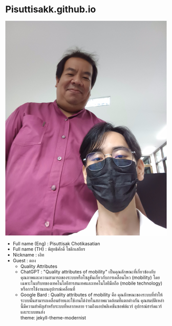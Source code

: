 # Pisuttisakk.github.io
![alt text for screen readers](20231011_100526.jpg "Text to show on mouseover")
- Full name (Eng) : Pisuttisak Chotikasatian  
- Full name (TH) : พิสุทธิศักดิ์ โชติกเสถียร  
- Nickname : เอิท  
- Guest : ตอง  
    * Quality Attributes
    * ChatGPT : "Quality attributes of mobility" เป็นคุณลักษณะที่เกี่ยวข้องกับคุณภาพและความสามารถของระบบหรือโซลูชันเกี่ยวกับการเคลื่อนไหว (mobility) โดยเฉพาะในบริบทของเทคโนโลยีสารสนเทศและเทคโนโลยีมือถือ (mobile technology) หรือการใช้งานบนอุปกรณ์เคลื่อนที่
    * Google Bard : Quality attributes of mobility คือ คุณลักษณะของระบบที่ทำให้ระบบนั้นสามารถเคลื่อนย้ายและใช้งานได้ง่ายในสภาพแวดล้อมที่แตกต่างกัน คุณสมบัติเหล่านี้มีความสำคัญสำหรับระบบที่หลากหลาย รวมถึงแอปพลิเคชันซอฟต์แวร์ อุปกรณ์ฮาร์ดแวร์ และระบบขนส่ง  
theme: jekyll-theme-modernist
